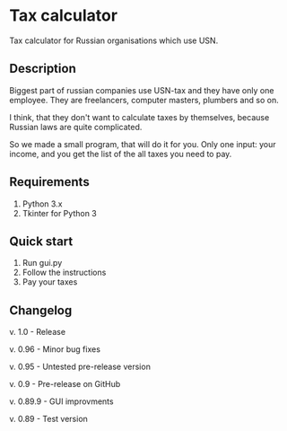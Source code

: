 # Tax calculator
Tax calculator for Russian organisations which use USN.
 
## Description
Biggest part of russian companies use USN-tax and they have only one employee. They are freelancers, computer masters, plumbers and so on.

I think, that they don't want to calculate taxes by themselves, because Russian laws are quite complicated.

So we made a small program, that will do it for you. Only one input: your income, and you get the list of the all taxes you need to pay.
## Requirements
1. Python 3.x
2. Tkinter for Python 3
## Quick start
1. Run gui.py
2. Follow the instructions
3. Pay your taxes

## Changelog
v. 1.0 - Release

v. 0.96 - Minor bug fixes

v. 0.95 - Untested pre-release version

v. 0.9 - Pre-release on GitHub

v. 0.89.9 - GUI improvments

v. 0.89 - Test version

